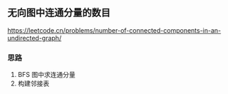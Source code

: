 ## 无向图中连通分量的数目

<https://leetcode.cn/problems/number-of-connected-components-in-an-undirected-graph/>

### 思路

1. BFS 图中求连通分量
2. 构建邻接表
